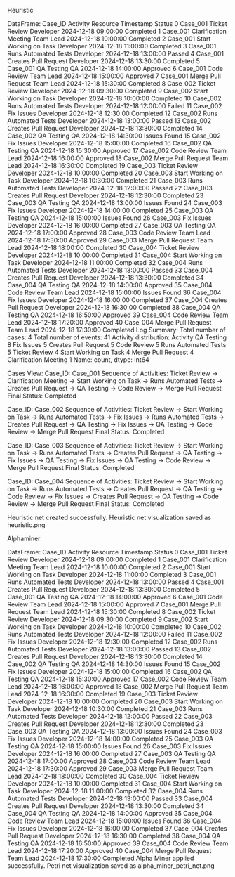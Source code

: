 Heuristic

DataFrame:
     Case_ID               Activity   Resource           Timestamp        Status
0   Case_001          Ticket Review  Developer 2024-12-18 09:00:00     Completed
1   Case_001  Clarification Meeting  Team Lead 2024-12-18 10:00:00     Completed
2   Case_001  Start Working on Task  Developer 2024-12-18 11:00:00     Completed
3   Case_001   Runs Automated Tests  Developer 2024-12-18 13:00:00        Passed
4   Case_001   Creates Pull Request  Developer 2024-12-18 13:30:00     Completed
5   Case_001             QA Testing         QA 2024-12-18 14:00:00      Approved
6   Case_001            Code Review  Team Lead 2024-12-18 15:00:00      Approved
7   Case_001     Merge Pull Request  Team Lead 2024-12-18 15:30:00     Completed
8   Case_002          Ticket Review  Developer 2024-12-18 09:30:00     Completed
9   Case_002  Start Working on Task  Developer 2024-12-18 10:00:00     Completed
10  Case_002   Runs Automated Tests  Developer 2024-12-18 12:00:00        Failed
11  Case_002             Fix Issues  Developer 2024-12-18 12:30:00     Completed
12  Case_002   Runs Automated Tests  Developer 2024-12-18 13:00:00        Passed
13  Case_002   Creates Pull Request  Developer 2024-12-18 13:30:00     Completed
14  Case_002             QA Testing         QA 2024-12-18 14:30:00  Issues Found
15  Case_002             Fix Issues  Developer 2024-12-18 15:00:00     Completed
16  Case_002             QA Testing         QA 2024-12-18 15:30:00      Approved
17  Case_002            Code Review  Team Lead 2024-12-18 16:00:00      Approved
18  Case_002     Merge Pull Request  Team Lead 2024-12-18 16:30:00     Completed
19  Case_003          Ticket Review  Developer 2024-12-18 10:00:00     Completed
20  Case_003  Start Working on Task  Developer 2024-12-18 10:30:00     Completed
21  Case_003   Runs Automated Tests  Developer 2024-12-18 12:00:00        Passed
22  Case_003   Creates Pull Request  Developer 2024-12-18 12:30:00     Completed
23  Case_003             QA Testing         QA 2024-12-18 13:00:00  Issues Found
24  Case_003             Fix Issues  Developer 2024-12-18 14:00:00     Completed
25  Case_003             QA Testing         QA 2024-12-18 15:00:00  Issues Found
26  Case_003             Fix Issues  Developer 2024-12-18 16:00:00     Completed
27  Case_003             QA Testing         QA 2024-12-18 17:00:00      Approved
28  Case_003            Code Review  Team Lead 2024-12-18 17:30:00      Approved
29  Case_003     Merge Pull Request  Team Lead 2024-12-18 18:00:00     Completed
30  Case_004          Ticket Review  Developer 2024-12-18 10:00:00     Completed
31  Case_004  Start Working on Task  Developer 2024-12-18 11:00:00     Completed
32  Case_004   Runs Automated Tests  Developer 2024-12-18 13:00:00        Passed
33  Case_004   Creates Pull Request  Developer 2024-12-18 13:30:00     Completed
34  Case_004             QA Testing         QA 2024-12-18 14:00:00      Approved
35  Case_004            Code Review  Team Lead 2024-12-18 15:00:00  Issues Found
36  Case_004             Fix Issues  Developer 2024-12-18 16:00:00     Completed
37  Case_004   Creates Pull Request  Developer 2024-12-18 16:30:00     Completed
38  Case_004             QA Testing         QA 2024-12-18 16:50:00      Approved
39  Case_004            Code Review  Team Lead 2024-12-18 17:20:00      Approved
40  Case_004     Merge Pull Request  Team Lead 2024-12-18 17:30:00     Completed
Log Summary:
Total number of cases: 4
Total number of events: 41
Activity distribution:
Activity
QA Testing               8
Fix Issues               5
Creates Pull Request     5
Code Review              5
Runs Automated Tests     5
Ticket Review            4
Start Working on Task    4
Merge Pull Request       4
Clarification Meeting    1
Name: count, dtype: Int64

Cases View:
Case_ID: Case_001
  Sequence of Activities: Ticket Review -> Clarification Meeting -> Start Working on Task -> Runs Automated Tests -> Creates Pull Request -> QA Testing -> Code Review -> Merge Pull Request
  Final Status: Completed

Case_ID: Case_002
  Sequence of Activities: Ticket Review -> Start Working on Task -> Runs Automated Tests -> Fix Issues -> Runs Automated Tests -> Creates Pull Request -> QA Testing -> Fix Issues -> QA Testing -> Code Review -> Merge Pull Request
  Final Status: Completed

Case_ID: Case_003
  Sequence of Activities: Ticket Review -> Start Working on Task -> Runs Automated Tests -> Creates Pull Request -> QA Testing -> Fix Issues -> QA Testing -> Fix Issues -> QA Testing -> Code Review -> Merge Pull Request
  Final Status: Completed

Case_ID: Case_004
  Sequence of Activities: Ticket Review -> Start Working on Task -> Runs Automated Tests -> Creates Pull Request -> QA Testing -> Code Review -> Fix Issues -> Creates Pull Request -> QA Testing -> Code Review -> Merge Pull Request
  Final Status: Completed

Heuristic net created successfully.
Heuristic net visualization saved as heuristic.png

Alphaminer

DataFrame:
     Case_ID               Activity   Resource           Timestamp        Status
0   Case_001          Ticket Review  Developer 2024-12-18 09:00:00     Completed
1   Case_001  Clarification Meeting  Team Lead 2024-12-18 10:00:00     Completed
2   Case_001  Start Working on Task  Developer 2024-12-18 11:00:00     Completed
3   Case_001   Runs Automated Tests  Developer 2024-12-18 13:00:00        Passed
4   Case_001   Creates Pull Request  Developer 2024-12-18 13:30:00     Completed
5   Case_001             QA Testing         QA 2024-12-18 14:00:00      Approved
6   Case_001            Code Review  Team Lead 2024-12-18 15:00:00      Approved
7   Case_001     Merge Pull Request  Team Lead 2024-12-18 15:30:00     Completed
8   Case_002          Ticket Review  Developer 2024-12-18 09:30:00     Completed
9   Case_002  Start Working on Task  Developer 2024-12-18 10:00:00     Completed
10  Case_002   Runs Automated Tests  Developer 2024-12-18 12:00:00        Failed
11  Case_002             Fix Issues  Developer 2024-12-18 12:30:00     Completed
12  Case_002   Runs Automated Tests  Developer 2024-12-18 13:00:00        Passed
13  Case_002   Creates Pull Request  Developer 2024-12-18 13:30:00     Completed
14  Case_002             QA Testing         QA 2024-12-18 14:30:00  Issues Found
15  Case_002             Fix Issues  Developer 2024-12-18 15:00:00     Completed
16  Case_002             QA Testing         QA 2024-12-18 15:30:00      Approved
17  Case_002            Code Review  Team Lead 2024-12-18 16:00:00      Approved
18  Case_002     Merge Pull Request  Team Lead 2024-12-18 16:30:00     Completed
19  Case_003          Ticket Review  Developer 2024-12-18 10:00:00     Completed
20  Case_003  Start Working on Task  Developer 2024-12-18 10:30:00     Completed
21  Case_003   Runs Automated Tests  Developer 2024-12-18 12:00:00        Passed
22  Case_003   Creates Pull Request  Developer 2024-12-18 12:30:00     Completed
23  Case_003             QA Testing         QA 2024-12-18 13:00:00  Issues Found
24  Case_003             Fix Issues  Developer 2024-12-18 14:00:00     Completed
25  Case_003             QA Testing         QA 2024-12-18 15:00:00  Issues Found
26  Case_003             Fix Issues  Developer 2024-12-18 16:00:00     Completed
27  Case_003             QA Testing         QA 2024-12-18 17:00:00      Approved
28  Case_003            Code Review  Team Lead 2024-12-18 17:30:00      Approved
29  Case_003     Merge Pull Request  Team Lead 2024-12-18 18:00:00     Completed
30  Case_004          Ticket Review  Developer 2024-12-18 10:00:00     Completed
31  Case_004  Start Working on Task  Developer 2024-12-18 11:00:00     Completed
32  Case_004   Runs Automated Tests  Developer 2024-12-18 13:00:00        Passed
33  Case_004   Creates Pull Request  Developer 2024-12-18 13:30:00     Completed
34  Case_004             QA Testing         QA 2024-12-18 14:00:00      Approved
35  Case_004            Code Review  Team Lead 2024-12-18 15:00:00  Issues Found
36  Case_004             Fix Issues  Developer 2024-12-18 16:00:00     Completed
37  Case_004   Creates Pull Request  Developer 2024-12-18 16:30:00     Completed
38  Case_004             QA Testing         QA 2024-12-18 16:50:00      Approved
39  Case_004            Code Review  Team Lead 2024-12-18 17:20:00      Approved
40  Case_004     Merge Pull Request  Team Lead 2024-12-18 17:30:00     Completed
Alpha Miner applied successfully.
Petri net visualization saved as alpha_miner_petri_net.png